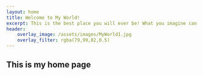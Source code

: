 ```yaml
---
layout: home
title: Welcome to My World!
excerpt: This is the best place you will ever be! What you imagine can become a reality!
header:
    overlay_image: /assets/images/MyWorld1.jpg
    overlay_filter: rgba(79,99,82,0.5)
---
```


## This is my home page